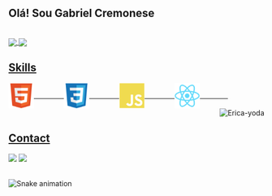 ## Olá! Sou Gabriel Cremonese 
</br>

 <div>
  <a href="https://github.com/Cremonese">
   <img align="center" height="170" src="https://github-readme-stats.vercel.app/api/top-langs/?username=Cremonese&layout=compact&langs_count=16&theme=dracula"/>
  <img align="center" src="https://github-readme-stats.vercel.app/api?username=Cremonese&show_icons=true&theme=dracula&include_all_commits=true&count_private=true&hide=issues"/>
</div>
 
 ## Skills
<div style="display: inline_block">
  <img height="50" align="center" alt="Cremonese-HTML" height="50" width="50" src="https://raw.githubusercontent.com/devicons/devicon/master/icons/html5/html5-original.svg">
 &nbsp;&nbsp;&nbsp;&nbsp;&nbsp;&nbsp;&nbsp;&nbsp;&nbsp;&nbsp;&nbsp;&nbsp;&nbsp;
  <img height="50" align="center" alt="Cremones-CSS" height="50" width="50" src="https://raw.githubusercontent.com/devicons/devicon/master/icons/css3/css3-original.svg">
  &nbsp;&nbsp;&nbsp;&nbsp;&nbsp;&nbsp;&nbsp;&nbsp;&nbsp;&nbsp;&nbsp;&nbsp;&nbsp;
  <img height="50" align="center" alt="Cremonese-Js" height="50" width="50" src="https://raw.githubusercontent.com/devicons/devicon/master/icons/javascript/javascript-plain.svg">
 &nbsp;&nbsp;&nbsp;&nbsp;&nbsp;&nbsp;&nbsp;&nbsp;&nbsp;&nbsp;&nbsp;&nbsp;&nbsp;
  <img height="50" align="center" alt="Cremonese-React" height="50" width="50" src="https://raw.githubusercontent.com/devicons/devicon/master/icons/react/react-original.svg">
 &nbsp;&nbsp;&nbsp;&nbsp;&nbsp;&nbsp;&nbsp;&nbsp;&nbsp;&nbsp;&nbsp;&nbsp;&nbsp;
  
  <img align="right" height="180em" alt="Erica-yoda" src="https://media.giphy.com/media/l44Qqz6gO6JiVV3pu/giphy.gif">
</div>
  
</br>

## Contact 
<div> 
  <a href="https://www.linkedin.com/in/gabriel-cremonese/" target="_blank"><img src="https://img.shields.io/badge/-LinkedIn-%230077B5?style=for-the-badge&logo=linkedin&logoColor=white" target="_blank"></a>
  <a href = "mailto: gabrielcremonese.s@gmail.com"><img src="https://img.shields.io/badge/-Gmail-%23333?style=for-the-badge&logo=gmail&logoColor=red" target="_blank"></a>
 </br>
</br>

  ![Snake animation](https://github.com/Cremonese/Cremonese/blob/output/github-contribution-grid-snake.svg)
  
</div>
